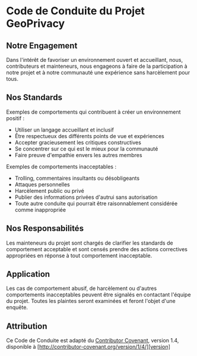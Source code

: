 # Code de Conduite du Projet GeoPrivacy

## Notre Engagement

Dans l'intérêt de favoriser un environnement ouvert et accueillant, nous, contributeurs et mainteneurs, nous engageons à faire de la participation à notre projet et à notre communauté une expérience sans harcèlement pour tous.

## Nos Standards

Exemples de comportements qui contribuent à créer un environnement positif :

- Utiliser un langage accueillant et inclusif
- Être respectueux des différents points de vue et expériences
- Accepter gracieusement les critiques constructives
- Se concentrer sur ce qui est le mieux pour la communauté
- Faire preuve d'empathie envers les autres membres

Exemples de comportements inacceptables :

- Trolling, commentaires insultants ou désobligeants
- Attaques personnelles
- Harcèlement public ou privé
- Publier des informations privées d'autrui sans autorisation
- Toute autre conduite qui pourrait être raisonnablement considérée comme inappropriée

## Nos Responsabilités

Les mainteneurs du projet sont chargés de clarifier les standards de comportement acceptable et sont censés prendre des actions correctives appropriées en réponse à tout comportement inacceptable.

## Application

Les cas de comportement abusif, de harcèlement ou d'autres comportements inacceptables peuvent être signalés en contactant l'équipe du projet. Toutes les plaintes seront examinées et feront l'objet d'une enquête.

## Attribution

Ce Code de Conduite est adapté du [Contributor Covenant][homepage], version 1.4, disponible à [http://contributor-covenant.org/version/1/4/][version]

[homepage]: http://contributor-covenant.org
[version]: http://contributor-covenant.org/version/1/4/
